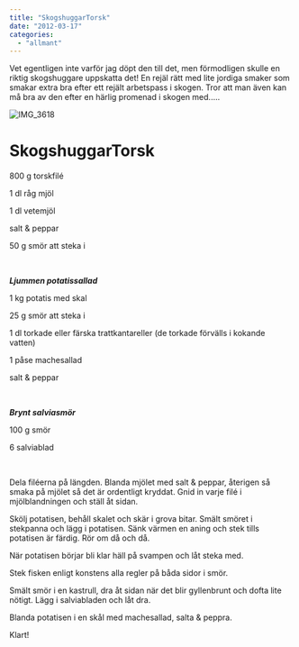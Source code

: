 ```yaml
---
title: "SkogshuggarTorsk"
date: "2012-03-17"
categories: 
  - "allmant"
---
```


Vet egentligen inte varför jag döpt den till det, men förmodligen skulle en riktig skogshuggare uppskatta det! En rejäl rätt med lite jordiga smaker som smakar extra bra efter ett rejält arbetspass i skogen. Tror att man även kan må bra av den efter en härlig promenad i skogen med.....

![](/static/img/IMG_3618-1024x682.jpg "IMG_3618")

# **SkogshuggarTorsk**

800 g torskfilé

1 dl råg mjöl

1 dl vetemjöl

salt & peppar

50 g smör att steka i

 

_**Ljummen potatissallad**_

1 kg potatis med skal

25 g smör att steka i

1 dl torkade eller färska trattkantareller (de torkade förvälls i kokande vatten)

1 påse machesallad

salt & peppar

 

_**Brynt salviasmör**_

100 g smör

6 salviablad

 

Dela filéerna på längden. Blanda mjölet med salt & peppar, återigen så smaka på mjölet så det är ordentligt kryddat. Gnid in varje filé i mjölblandningen och ställ åt sidan.

Skölj potatisen, behåll skalet och skär i grova bitar. Smält smöret i stekpanna och lägg i potatisen. Sänk värmen en aning och stek tills potatisen är färdig. Rör om då och då.

När potatisen börjar bli klar häll på svampen och låt steka med.

Stek fisken enligt konstens alla regler på båda sidor i smör.

Smält smör i en kastrull, dra åt sidan när det blir gyllenbrunt och dofta lite nötigt. Lägg i salviabladen och låt dra.

Blanda potatisen i en skål med machesallad, salta & peppra.

Klart!

